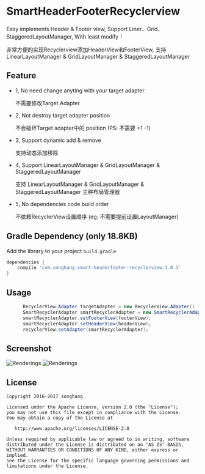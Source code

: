 # SmartHeaderFooterRecyclerview

Easy implements Header &amp; Footer view, Support Liner、Grid、StaggeredLayoutManager, With least modify！

非常方便的实现Recyclerview添加HeaderView和FooterView, 支持 LinearLayoutManager & GridLayoutManager & StaggeredLayoutManager

## Feature

* 1, No need change anyting with your target adapter

     不需要修改Target Adapter
* 2, Not destroy target adapter position

     不会破坏Target adapter中的 position (PS: 不需要 +1 -1)
* 3, Support dynamic add & remove

     支持动态添加移除
* 4, Support LinearLayoutManager & GridLayoutManager & StaggeredLayoutManager
 
     支持 LinearLayoutManager & GridLayoutManager & StaggeredLayoutManager 三种布局管理器

* 5, No dependencies code build order
 
     不依赖RecyclerView设置顺序 (eg: 不需要提前设置LayoutManager)

## Gradle Dependency (only 18.8KB)

Add the library to your project `build.gradle`
```gradle
dependencies {
    compile 'com.songhang:smart-headerfooter-recyclerview:1.0.1'
}
```

## Usage
```java
      RecyclerView.Adapter targetAdapter = new RecyclerView.Adapter() { ... };
      SmartRecyclerAdapter smartRecyclerAdapter = new SmartRecyclerAdapter(targetAdapter);
      smartRecyclerAdapter.setFooterView(footerView);
      smartRecyclerAdapter.setHeaderView(headerView);
      recyclerView.setAdapter(smartRecyclerAdapter);
```

## Screenshot
![Renderings](https://github.com/songhanghang/Smart-HeaderFooter-RecyclerView/blob/master/screenshot/screen.png)
![Renderings](https://github.com/songhanghang/Smart-HeaderFooter-Recyclerview/blob/master/screenshot/hammerheadMRA58Nsonghang04272016134831.gif)

## License

    Copyright 2016-2017 songhang
    
    Licensed under the Apache License, Version 2.0 (the "License");
    you may not use this file except in compliance with the License.
    You may obtain a copy of the License at

       http://www.apache.org/licenses/LICENSE-2.0

    Unless required by applicable law or agreed to in writing, software
    distributed under the License is distributed on an "AS IS" BASIS,
    WITHOUT WARRANTIES OR CONDITIONS OF ANY KIND, either express or implied.
    See the License for the specific language governing permissions and
    limitations under the License.

